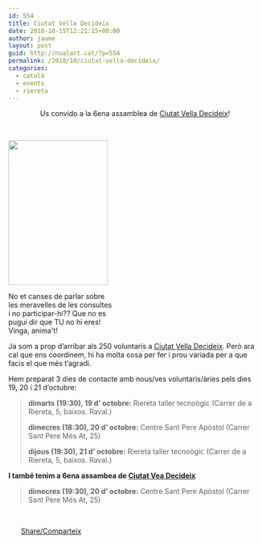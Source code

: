 ```yaml
---
id: 554
title: Ciutat Vella Decideix
date: 2010-10-15T12:21:15+00:00
author: jaume
layout: post
guid: http://nualart.cat/?p=554
permalink: /2010/10/ciutat-vella-decideix/
categories:
  - català
  - events
  - riereta
---
```

<p style="text-align: center;">
  Us convido a la 6ena assamblea de <a href="http://www.ciutatvelladecideix.cat/web/" onclick="_gaq.push(['_trackEvent', 'outbound-article', 'http://www.ciutatvelladecideix.cat/web/', 'Ciutat Vella Decideix']);" >Ciutat Vella Decideix</a>!
</p>

<p style="text-align: center;">
  &nbsp;
</p>

<div id="attachment_555" style="width: 208px" class="wp-caption aligncenter">
  <a href="http://nualart.cat/wp-content/uploads/2010/10/CompteCorrent-198x287.jpg" onclick="_gaq.push(['_trackEvent', 'outbound-article', 'http://nualart.cat/wp-content/uploads/2010/10/CompteCorrent-198x287.jpg', '']);" ><img class="size-full wp-image-555 " title="CompteCorrent-198x287" src="http://nualart.cat/wp-content/uploads/2010/10/CompteCorrent-198x287.jpg" alt="" width="198" height="287" /></a>
  
  <p class="wp-caption-text">
    No et canses de parlar sobre les meravelles de les consultes i no participar-hi?? Que no es pugui dir que TU no hi eres! Vinga, anima't!
  </p>
</div>

Ja som a prop d&#8217;arribar als 250 voluntaris a <a href="http://www.ciutatvelladecideix.cat/web/" onclick="_gaq.push(['_trackEvent', 'outbound-article', 'http://www.ciutatvelladecideix.cat/web/', 'Ciutat Vella Decideix']);" >Ciutat Vella Decideix</a>. Però ara cal que ens coordinem, hi ha molta cosa per fer i prou variada per a que facis el que més t&#8217;agradi.

Hem preparat 3 dies de contacte amb nous/ves voluntaris/àries pels dies 19, 20 i 21 d&#8217;octubre:

> **dimarts (19:30), 19 d&#8217; octobre:** Riereta taller tecnoògic (Carrer de a Riereta, 5, baixos. Raval.)
> 
> **dimecres (18:30), 20 d&#8217; octobre:** Centre Sant Pere Apòstol (Carrer Sant Pere Més At, 25)
> 
> **dijous (19:30), 21 d&#8217; octobre:** Riereta taller tecnoògic (Carrer de a Riereta, 5, baixos. Raval.)

**I també tenim a 6ena assambea de <a href="http://www.ciutatvelladecideix.cat/web/" onclick="_gaq.push(['_trackEvent', 'outbound-article', 'http://www.ciutatvelladecideix.cat/web/', 'Ciutat Vea Decideix']);" >Ciutat Vea Decideix</a>**

> **dimecres (19:30), 20 d&#8217; octobre:** Centre Sant Pere Apòstol (Carrer Sant Pere Més At, 25)

<p style="text-align: center;">
  &nbsp;
</p>

<div class="addtoany_share_save_container addtoany_content_bottom">
  <div class="a2a_kit a2a_kit_size_32 addtoany_list a2a_target" id="wpa2a_52">
    <a href="https://www.addtoany.com/share" onclick="_gaq.push(['_trackEvent', 'outbound-article', 'https://www.addtoany.com/share', 'Share/Comparteix']);" class="a2a_dd addtoany_share_save"  style="background:url(http://nualart.cat/wp-content/plugins/add-to-any/share_16_16.png) no-repeat scroll 4px 0px;padding:0 0 0 25px;display:inline-block;height:16px;vertical-align:middle"><span>Share/Comparteix</span></a>
  </div>
</div>